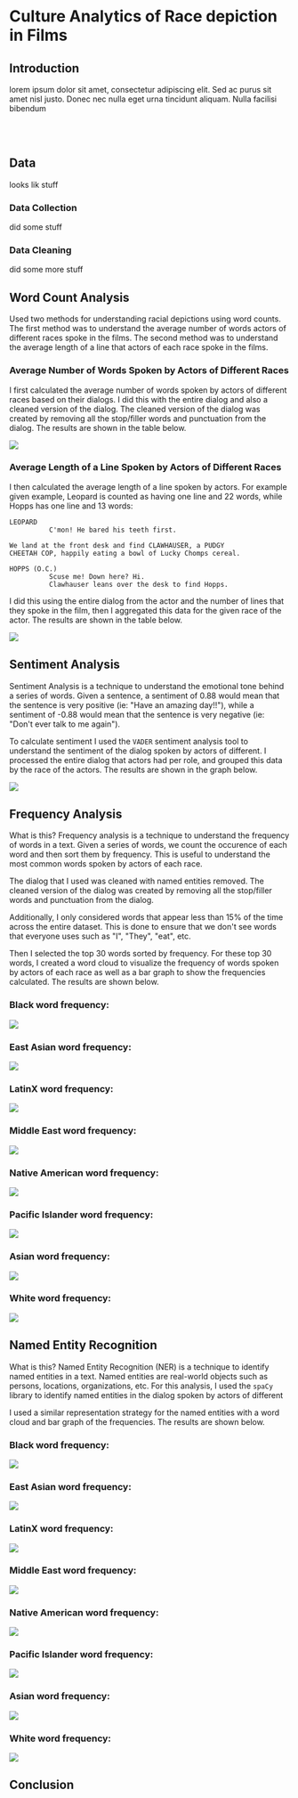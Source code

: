 # Culture Analytics of Race depiction in Films
## Introduction
lorem ipsum dolor sit amet, consectetur adipiscing elit. Sed ac purus sit amet nisl justo. Donec nec nulla eget urna tincidunt aliquam. Nulla facilisi bibendum

<br></br>
## Data
looks lik stuff

### Data Collection
did some stuff

### Data Cleaning
did some more stuff

## Word Count Analysis

Used two methods for understanding racial depictions using word counts. The first method was to understand the average number of words actors of different races spoke in the films. The second method was to understand the average length of a line that actors of each race spoke in the films. 

### Average Number of Words Spoken by Actors of Different Races

I first calculated the average number of words spoken by actors of different races based on their dialogs. I did this with the entire dialog and also a cleaned version of the dialog. The cleaned version of the dialog was created by removing all the stop/filler words and punctuation from the dialog. The results are shown in the table below.

<img src="./data/avg_dialog.png"/>

### Average Length of a Line Spoken by Actors of Different Races

I then calculated the average length of a line spoken by actors. For example given example, Leopard is counted as having one line and 22 words, while Hopps has one line and 13 words: 

```
LEOPARD
          C'mon! He bared his teeth first.

We land at the front desk and find CLAWHAUSER, a PUDGY
CHEETAH COP, happily eating a bowl of Lucky Chomps cereal.

HOPPS (O.C.)
          Scuse me! Down here? Hi.
          Clawhauser leans over the desk to find Hopps.
```

I did this using the entire dialog from the actor and the number of lines that they spoke in the film, then I aggregated this data for the given race of the actor. The results are shown in the table below.

<img src="./data/avg_by_line.png"/>

## Sentiment Analysis

Sentiment Analysis is a technique to understand the emotional tone behind a series of words. Given a sentence, a sentiment of 0.88 would mean that the sentence is very positive (ie: "Have an amazing day!!"), while a sentiment of -0.88 would mean that the sentence is very negative (ie: "Don't ever talk to me again").

To calculate sentiment I used the `VADER` sentiment analysis tool to understand the sentiment of the dialog spoken by actors of different. I processed the entire dialog that actors had per role, and grouped this data by the race of the actors. The results are shown in the graph below.

<img src="./data/sentiment.png"/>

## Frequency Analysis

What is this?
Frequency analysis is a technique to understand the frequency of words in a text. Given a series of words, we count the occurence of each word and then sort them by frequency. This is useful to understand the most common words spoken by actors of each race.

The dialog that I used was cleaned with named entities removed. The cleaned version of the dialog was created by removing all the stop/filler words and punctuation from the dialog. 

Additionally, I only considered words that appear less than 15% of the time across the entire dataset. This is done to ensure that we don't see words that everyone uses such as "I", "They", "eat", etc.

Then I selected the top 30 words sorted by frequency. For these top 30 words, I created a word cloud to visualize the frequency of words spoken by actors of each race as well as a bar graph to show the frequencies calculated. The results are shown below.

### Black word frequency:
<img src="./data/Black-wordfreq.png"/>

### East Asian word frequency:
<img src="./data/East Asian-wordfreq.png"/>

### LatinX word frequency:
<img src="./data/LatinX-wordfreq.png"/>

### Middle East word frequency:
<img src="./data/Middle East-wordfreq.png"/>

### Native American word frequency:
<img src="./data/Native American-wordfreq.png"/>

### Pacific Islander word frequency:
<img src="./data/Pacific Islander-wordfreq.png"/>

### Asian word frequency:
<img src="./data/Southeast Asian-wordfreq.png"/>

### White word frequency:
<img src="./data/White-wordfreq.png"/>


## Named Entity Recognition

What is this?
Named Entity Recognition (NER) is a technique to identify named entities in a text. Named entities are real-world objects such as persons, locations, organizations, etc. For this analysis, I used the `spaCy` library to identify named entities in the dialog spoken by actors of different

I used a similar representation strategy for the named entities with a word cloud and bar graph of the frequencies. The results are shown below.

### Black word frequency:
<img src="./data/named_entities/Black.png"/>

### East Asian word frequency:
<img src="./data/named_entities/East Asian.png"/>

### LatinX word frequency:
<img src="./data/named_entities/LatinX.png"/>

### Middle East word frequency:
<img src="./data/named_entities/Middle East.png"/>

### Native American word frequency:
<img src="./data/named_entities/Native American.png"/>

### Pacific Islander word frequency:
<img src="./data/named_entities/Pacific Islander.png"/>

### Asian word frequency:
<img src="./data/named_entities/Southeast Asian.png"/>

### White word frequency:
<img src="./data/named_entities/White.png"/>

## Conclusion
